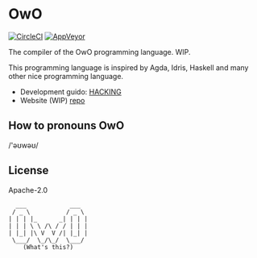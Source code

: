 # OwO

[![CircleCI][Circle]][CircleIMG]
[![AppVeyor][AV]][AVIMG]

 [AV]: https://ci.appveyor.com/api/projects/status/tuhny5tndmtv23be/branch/master?svg=true
 [AVIMG]: https://ci.appveyor.com/project/ice1000/owo/branch/master
 [Circle]: https://circleci.com/gh/owo-lang/OwO.svg?style=svg
 [CircleIMG]: https://circleci.com/gh/owo-lang/OwO

The compiler of the OwO programming language. WIP.

This programming language is inspired by Agda, Idris, Haskell and many
other nice programming language.

+ Development guido: [HACKING](./misc/HACKING.md)
+ Website (WIP) [repo](https://github.com/owo-lang/owo-lang.github.io)

## How to pronouns OwO

/'əʊwəʊ/

## License

Apache-2.0

```text
  ___            ___
 / _ \          / _ \
| | | |_      _| | | |
| | | \ \ /\ / / | | |
| |_| |\ V  V /| |_| |
 \___/  \_/\_/  \___/
    (What's this?)
```
